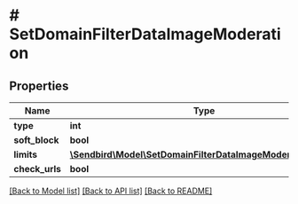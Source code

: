 # # SetDomainFilterDataImageModeration

## Properties

Name | Type | Description | Notes
------------ | ------------- | ------------- | -------------
**type** | **int** |  | [optional]
**soft_block** | **bool** |  | [optional]
**limits** | [**\Sendbird\Model\SetDomainFilterDataImageModerationLimits**](SetDomainFilterDataImageModerationLimits.md) |  | [optional]
**check_urls** | **bool** |  | [optional]

[[Back to Model list]](../../README.md#models) [[Back to API list]](../../README.md#endpoints) [[Back to README]](../../README.md)

